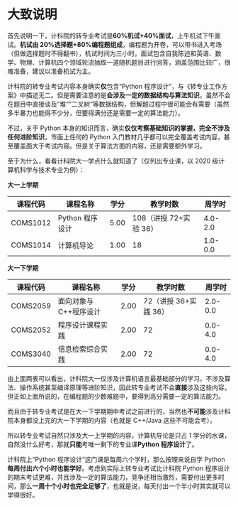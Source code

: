 # 大致说明

首先说明一下，计科院的转专业考试是**60%机试+40%面试**，上午机试下午面试。**机试由 20%选择题+80%编程题组成**，编程题为开卷，可以带书进入考场（但做选择题时不得翻书），机试时间为三小时。面试包含自我陈述和英语、数学、物理、计算机四个领域轮流抽取一道随机题目进行回答，涵盖范围比较广，很难准备，建议以准备机试为主。

计科院的转专业考试内容本身确实**仅**包含“Python 程序设计”，与《转专业工作方案》中描述无二。但是需要注意的是**会涉及一定的数据结构与算法知识**，虽然不会在题目中直接谈及”堆“”二叉树“等数据结构，但解题过程中很可能会有需要（虽然多半暴力也能得不少分，但要得满分还是需要一定的算法能力）。

不过，关于 Python 本身的知识而言，确实**仅仅考察基础知识的掌握，完全不涉及任何进阶知识**，市面上任何的 Python 入门教材几乎都可以完全覆盖考试内容，甚至覆盖面大于考试内容。但是关于算法方面的内容，还是需要额外学习。

至于为什么，看看计科院大一学点什么就知道了（仅列出专业课，以 2020 级计算机科学与技术专业为例）：

**大一上学期**

| 课程代码 | 课程名称        | 学分 | 教学时数               | 周学时  |
| -------- | --------------- | ---- | ---------------------- | ------- |
| COMS1012 | Python 程序设计 | 5.00 | 108（讲授 72+实验 36） | 4.0-2.0 |
| COMS1014 | 计算机导论      | 1.00 | 18                     | 1.0-0.0 |

**大一下学期**

| 课程代码 | 课程名称               | 学分 | 教学时数              | 周学时  |
| -------- | ---------------------- | ---- | --------------------- | ------- |
| COMS2059 | 面向对象与 C++程序设计 | 2.00 | 72（讲授 36+实践 36） | 2.0-0.0 |
| COMS2052 | 程序设计课程实践       | 2.00 | 72                    | 0.0-4.0 |
| COMS3040 | 信息检索综合实践       | 2.00 | 72                    | 0.0-4.0 |

由上面两表可以看出，计科院大一仅涉及计算机语言最基础部分的学习，不涉及算法、操作系统甚至编译原理等进阶知识，因此转专业考试不会**直接**涉及这些内容。但正如上面所说的，在编程题的少数难题中，要得到高分需要一定的算法能力。

而且由于转专业考试是在大一下学期期中考试之前进行的，当然也**不可能**涉及计科院本身都没上完的大一下学期的内容（也就是 C++/Java 这些不可能会考）。

所以转专业考试自然只涉及大一上学期的内容，计算机导论是只占 1 学分的水课，自然没什么好考，那就**只能**考唯一剩下的专业课**Python 程序设计**了。

计科院上“Python 程序设计”这门课是每周六个学时，那么按理来说自学 Python**每周付出六个小时也能学好**。考虑到实际上转专业考试比计科院 Python 程序设计的期末考试更难，并且涉及一定的算法能力，竞争还相当激烈，需要付出更多时间，那么**一周十个小时也完全足够了**，也就是说，每天付出一个半小时其实就可以学得很好。
